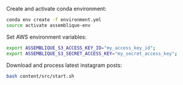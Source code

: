 
Create and activate conda environment:

```sh
conda env create -f environment.yml
source activate assemblique-env
```

Set AWS environment variables:

```sh
export ASSEMBLIQUE_S3_ACCESS_KEY_ID="my_access_key_id";
export ASSEMBLIQUE_S3_SECRET_ACCESS_KEY="my_secret_access_key";
```

Download and process latest instagram posts:

```sh
bash content/src/start.sh
```

